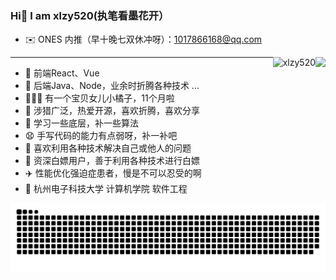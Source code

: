 ### Hi👋 I am xlzy520(执笔看墨花开）
- ✉️ ONES 内推（早十晚七双休冲呀）：1017866168@qq.com

<img align="right" height="160" src="https://github-readme-stats.vercel.app/api?username=xlzy520&show_icons=true&icon_color=fb7299&text_color=fb7299&bg_color=ffffff&hide_title=true" />

<img align="right" height="160" src="https://count.getloli.com/get/@xlzy520" alt="xlzy520" />
<div>
<!-- <img aligin="right" src="https://img.shields.io/badge/%E5%A5%B3%E5%84%BF%E5%B0%8F%E6%A9%98%E5%AD%90-9%E4%B8%AA%E6%9C%88%E5%95%A6-orange" /> -->
<!-- <img aligin="right" src="https://img.shields.io/badge/npm--downloads-15781-brightgreen" /> -->
<!--   <img aligin="right" src="https://img.shields.io/badge/Bilibili%20fans-256-%23fb7299" /> -->
<!--     <img aligin="right" src="https://img.shields.io/badge/%E5%B0%8F%E7%A8%8B%E5%BA%8F%E7%94%A8%E6%88%B7-1389-brightgreen" /> -->
</div>


---
- :orange_book:  前端React、Vue
- :orange_book: 后端Java、Node，业余时折腾各种技术 ...
- 👨‍👩‍👧 有一个宝贝女儿小橘子，11个月啦
- :ram:  涉猎广泛，热爱开源，喜欢折腾，喜欢分享
- :hammer:  学习一些底层，补一些算法
- 😧 手写代码的能力有点弱呀，补一补吧
- 🌄 喜欢利用各种技术解决自己或他人的问题
- 💸 资深白嫖用户，善于利用各种技术进行白嫖
- ✈️ 性能优化强迫症患者，慢是不可以忍受的啊
- 🏫 杭州电子科技大学 计算机学院  软件工程

![](https://raw.githubusercontent.com/xlzy520/xlzy520/main/assets/github-contribution-grid-snake.svg)
